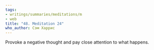 ```yaml
---
tags:
- writings/summaries/meditations/m
- web
title: "48. Meditation 24"
who_author: Сэм Харрис
---
```


Provoke a negative thought and pay close attention to what happens.